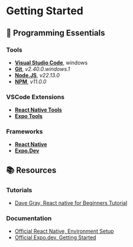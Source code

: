 # Getting Started

## 🧰 Programming Essentials
### Tools
- [**Visual Studio Code**](https://code.visualstudio.com/), windows
- [**Git**](https://git-scm.com/), *v2.40.0.windows.1*
- [**Node.JS**](https://nodejs.org/en), *v22.13.0*
- [**NPM**](https://www.npmjs.com/), *v11.0.0*

### VSCode Extensions
- [**React Native Tools**](https://marketplace.visualstudio.com/items?itemName=msjsdiag.vscode-react-native)
- [**Expo Tools**](https://marketplace.visualstudio.com/items?itemName=expo.vscode-expo-tools)

### Frameworks
- [**React Native**](https://reactnative.dev/)
- [**Expo.Dev**](https://expo.dev/)

## 📚 Resources
### Tutorials
- [Dave Gray, React native for Beginners Tutorial](https://www.youtube.com/watch?v=Hp9sTsiTZ_I&ab_channel=DaveGray)

### Documentation
- [Official React Native, Environment Setup](https://reactnative.dev/docs/environment-setup)
- [Official Expo.dev, Getting Started](https://docs.expo.dev/get-started/set-up-your-environment/)